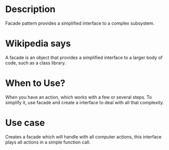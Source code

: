 # Description
Facade pattern provides a simplified interface to a complex subsystem.

# Wikipedia says
A facade is an object that provides a simplified interface to a larger body of code, such as a class library.

# When to Use?
When you have an action, which works with a few or several steps. To simplify it, use facade and create a interface to deal with all that complexity.

# Use case
Creates a facade which will handle with all computer actions, this interface plays all actions in a simple function call.
